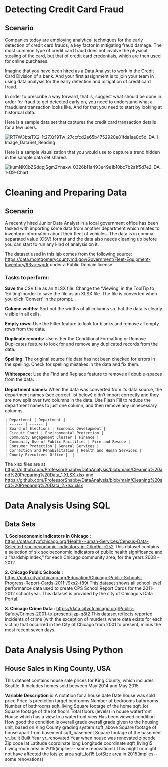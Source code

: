 # Detecting Credit Card Fraud

## Scenario
Companies today are employing analytical techniques for the early detection of credit card frauds, a key factor in mitigating fraud damage. The most common type of credit card fraud does not involve the physical stealing of the card, but that of credit card credentials, which are then used for online purchases.

Imagine that you have been hired as a Data Analyst to work in the Credit Card Division of a bank. And your first assignment is to join your team in using data analysis for the early detection and mitigation of credit card fraud.  

In order to prescribe a way forward, that is, suggest what should be done in order for fraud to get detected early on, you need to understand what a fraudulent transaction looks like. And for that you need to start by looking at historical data. 

Here is a sample data set that captures the credit card transaction details for a few users.

![RT7W3bteTX2-1t27Xr19Tw_27ccfcd2e65b4752920e81fda1ae8c5d_DA_1-Image_DataSet_Reading](https://github.com/ProfessorShabby/DataAnalysis/assets/106133748/88265a19-d406-484e-b181-400aeff0e5f4)

Here is a sample visualization that you would use to capture a trend hidden in the sample data set shared.

![kumNKCbZSdqpjSgm2Ynaxw_0326b11a493e49e1b10bc7b2a1f5d7e2_DA_1-Q9-Chart](https://github.com/ProfessorShabby/DataAnalysis/assets/106133748/0cd463ae-df47-4e83-bea0-fcf1591b2853)


# Cleaning and Preparing Data

## Scenario
A recently hired Junior Data Analyst in a local government office has been tasked with importing some data from another department which relates to inventory information about their fleet of vehicles. The data is in comma-separated value (CSV) format and the data also needs cleaning up before you can start to run any kind of analysis on it.

The dataset used in this lab comes from the following source: https://data.montgomerycountymd.gov/Government/Fleet-Equipment-Inventory/93vc-wpdr under a Public Domain license.

### Tasks to perform:

**Save** the CSV file as an XLSX file: Change the ‘Viewing’ in the ToolTip to ‘Editing’inorder to save the file as an XLSX file. The file is converted when you click ‘Convert’ in the prompt.

**Column widths:** Sort out the widths of all columns so that the data is clearly visible in all cells. 

**Empty rows:** Use the Filter feature to look for blanks and remove all empty rows from the data.

**Duplicate records:** Use either the Conditional Formatting or Remove Duplicates feature to look for and remove any duplicated records from the data.

**Spelling:** The original source file data has not been checked for errors in the spelling. Check for spelling mistakes in the data and fix them. 

**Whitespace:** Use the Find and Replace feature to remove all double-spaces from the data.

**Department names:** When the data was converted from its data source, the department names (see correct list below) didn’t import correctly and they are now split over two columns in the data. Use Flash Fill to reduce the department names to just one column, and then remove any unnecessary columns.


    | Department | Department |
    | ------ | ------ |
    | Board of Elections | Economic Development |
    | Circuit Court | Environmental Protection |
    | Community Engagement Cluster | Finance |
    | Community Use of Public Facilities | Fire and Rescue |
    | Consumer Protection | General Services |
    | Correction and Rehabilitation | Health and Human Services |
    | County Executives Office |  |       



The xlsx files are at https://github.com/ProfessorShabby/DataAnalysis/blob/main/Cleaning%20and%20Preparing%20Data_1.XLSX.xlsx and 
https://github.com/ProfessorShabby/DataAnalysis/blob/main/Cleaning%20and%20Preparing%20Data_2.xlsx.xlsx


# Data Analysis Using SQL

## Data Sets
    
**1. Socioeconomic Indicators in Chicago** : https://data.cityofchicago.org/Health-Human-Services/Census-Data-Selected-socioeconomic-indicators-in-C/kn9c-c2s2
This dataset contains a selection of six socioeconomic indicators of public health significance and a “hardship index,” for each Chicago community area, for the years 2008 – 2012.

**2. Chicago Public Schools** : https://data.cityofchicago.org/Education/Chicago-Public-Schools-Progress-Report-Cards-2011-/9xs2-f89t
This dataset shows all school level performance data used to create CPS School Report Cards for the 2011-2012 school year. This dataset is provided by the city of Chicago's Data Portal.
 
**3. Chicago Crime Data** : https://data.cityofchicago.org/Public-Safety/Crimes-2001-to-present/ijzp-q8t2
This dataset reflects reported incidents of crime (with the exception of murders where data exists for each victim) that occurred in the City of Chicago from 2001 to present, minus the most recent seven days.
    
# Data Analysis Using Python

## House Sales in King County, USA
This dataset contains house sale prices for King County, which includes Seattle. It includes homes sold between May 2014 and May 2015.

**Variable**	    **Description**
    id              A notation for a house
    date	        Date house was sold
    price	        Price is prediction target
    bedrooms	    Number of bedrooms
    bathrooms	    Number of bathrooms
    sqft_living	    Square footage of the home
    sqft_lot	    Square footage of the lot
    floors	        Total floors (levels) in house
    waterfront	    House which has a view to a waterfront
    view	        Has been viewed
    condition	    How good the condition is overall
    grade	        overall grade given to the housing unit, based on King County grading system
    sqft_above	    Square footage of house apart from basement
    sqft_basement	Square footage of the basement
    yr_built	    Built Year
    yr_renovated	Year when house was renovated
    zipcode	        Zip code
    lat	            Latitude coordinate
    long	        Longitude coordinate
    sqft_living15	Living room area in 2015(implies-- some renovations) This might or might not have affected the lotsize area
    sqft_lot15	    LotSize area in 2015(implies-- some renovations)


